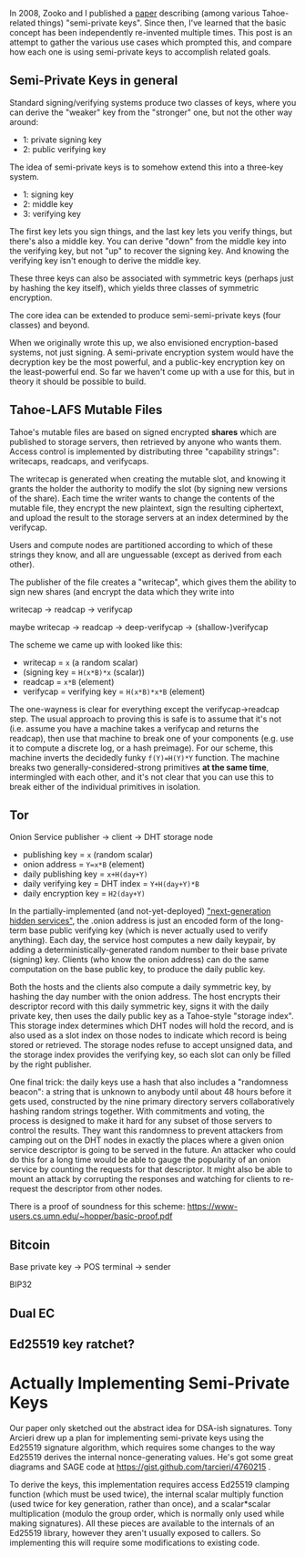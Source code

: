 
In 2008, Zooko and I published a
[paper](http://eprint.iacr.org/2012/524.pdf) describing (among various
Tahoe-related things) "semi-private keys". Since then, I've learned that
the basic concept has been independently re-invented multiple times.
This post is an attempt to gather the various use cases which prompted
this, and compare how each one is using semi-private keys to accomplish
related goals.

## Semi-Private Keys in general

Standard signing/verifying systems produce two classes of keys, where
you can derive the "weaker" key from the "stronger" one, but not the
other way around:

* 1: private signing key
* 2: public verifying key

The idea of semi-private keys is to somehow extend this into a three-key
system.

* 1: signing key
* 2: middle key
* 3: verifying key

The first key lets you sign things, and the last key lets you verify
things, but there's also a middle key. You can derive "down" from the
middle key into the verifying key, but not "up" to recover the signing
key. And knowing the verifying key isn't enough to derive the middle
key.

These three keys can also be associated with symmetric keys (perhaps
just by hashing the key itself), which yields three classes of symmetric
encryption.

The core idea can be extended to produce semi-semi-private keys (four
classes) and beyond.

When we originally wrote this up, we also envisioned encryption-based
systems, not just signing. A semi-private encryption system would have
the decryption key be the most powerful, and a public-key encryption key
on the least-powerful end. So far we haven't come up with a use for
this, but in theory it should be possible to build.

## Tahoe-LAFS Mutable Files

Tahoe's mutable files are based on signed encrypted **shares** which are
published to storage servers, then retrieved by anyone who wants them.
Access control is implemented by distributing three "capability
strings": writecaps, readcaps, and verifycaps.

The writecap is generated when creating the mutable slot, and knowing it
grants the holder the authority to modify the slot (by signing new
versions of the share). Each time the writer wants to change the
contents of the mutable file, they encrypt the new plaintext, sign the
resulting ciphertext, and upload the result to the storage servers at an
index determined by the verifycap.



Users and compute nodes are partitioned according to which of these
strings they know, and all are unguessable (except as derived from each
other).

The publisher of the file creates a "writecap", which gives them the
ability to sign new shares (and encrypt the data which they write into

writecap -> readcap -> verifycap

maybe writecap -> readcap -> deep-verifycap -> (shallow-)verifycap

The scheme we came up with looked like this:

* writecap = `x` (a random scalar)
* (signing key = `H(x*B)*x` (scalar))
* readcap = `x*B` (element)
* verifycap = verifying key = `H(x*B)*x*B` (element)

The one-wayness is clear for everything except the verifycap->readcap
step. The usual approach to proving this is safe is to assume that it's
not (i.e. assume you have a machine takes a verifycap and returns the
readcap), then use that machine to break one of your components (e.g.
use it to compute a discrete log, or a hash preimage). For our scheme,
this machine inverts the decidedly funky `f(Y)=H(Y)*Y` function. The
machine breaks two generally-considered-strong primitives **at the same
time**, intermingled with each other, and it's not clear that you can
use this to break either of the individual primitives in isolation.

## Tor

Onion Service publisher -> client -> DHT storage node

* publishing key = `x` (random scalar)
* onion address = `Y=x*B` (element)
* daily publishing key = `x+H(day+Y)`
* daily verifying key = DHT index = `Y+H(day+Y)*B`
* daily encryption key = `H2(day+Y)`

In the partially-implemented (and not-yet-deployed)
["next-generation hidden services"](https://gitweb.torproject.org/torspec.git/tree/proposals/224-rend-spec-ng.txt), the
.onion address is just an encoded form of the long-term base public
verifying key (which is never actually used to verify anything). Each
day, the service host computes a new daily keypair, by adding a
deterministically-generated random number to their base private
(signing) key. Clients (who know the onion address) can do the same
computation on the base public key, to produce the daily public key.

Both the hosts and the clients also compute a daily symmetric key, by
hashing the day number with the onion address. The host encrypts their
descriptor record with this daily symmetric key, signs it with the daily
private key, then uses the daily public key as a Tahoe-style "storage
index". This storage index determines which DHT nodes will hold the
record, and is also used as a slot index on those nodes to indicate
which record is being stored or retrieved. The storage nodes refuse to
accept unsigned data, and the storage index provides the verifying key,
so each slot can only be filled by the right publisher.

One final trick: the daily keys use a hash that also includes a
"randomness beacon": a string that is unknown to anybody until about 48
hours before it gets used, constructed by the nine primary directory
servers collaboratively hashing random strings together. With
commitments and voting, the process is designed to make it hard for any
subset of those servers to control the results. They want this
randomness to prevent attackers from camping out on the DHT nodes in
exactly the places where a given onion service descriptor is going to be
served in the future. An attacker who could do this for a long time
would be able to gauge the popularity of an onion service by counting
the requests for that descriptor. It might also be able to mount an
attack by corrupting the responses and watching for clients to
re-request the descriptor from other nodes.

There is a proof of soundness for this scheme:
https://www-users.cs.umn.edu/~hopper/basic-proof.pdf

## Bitcoin

Base private key -> POS terminal -> sender

BIP32

## Dual EC
## Ed25519 key ratchet?

# Actually Implementing Semi-Private Keys

Our paper only sketched out the abstract idea for DSA-ish signatures.
Tony Arcieri drew up a plan for implementing semi-private keys using the
Ed25519 signature algorithm, which requires some changes to the way
Ed25519 derives the internal nonce-generating values. He's got some
great diagrams and SAGE code at https://gist.github.com/tarcieri/4760215
.

To derive the keys, this implementation requires access Ed25519 clamping
function (which must be used twice), the internal scalar multiply
function (used twice for key generation, rather than once), and a
scalar*scalar multiplication (modulo the group order, which is normally
only used while making signatures). All these pieces are available to
the internals of an Ed25519 library, however they aren't usually exposed
to callers. So implementing this will require some modifications to
existing code.
